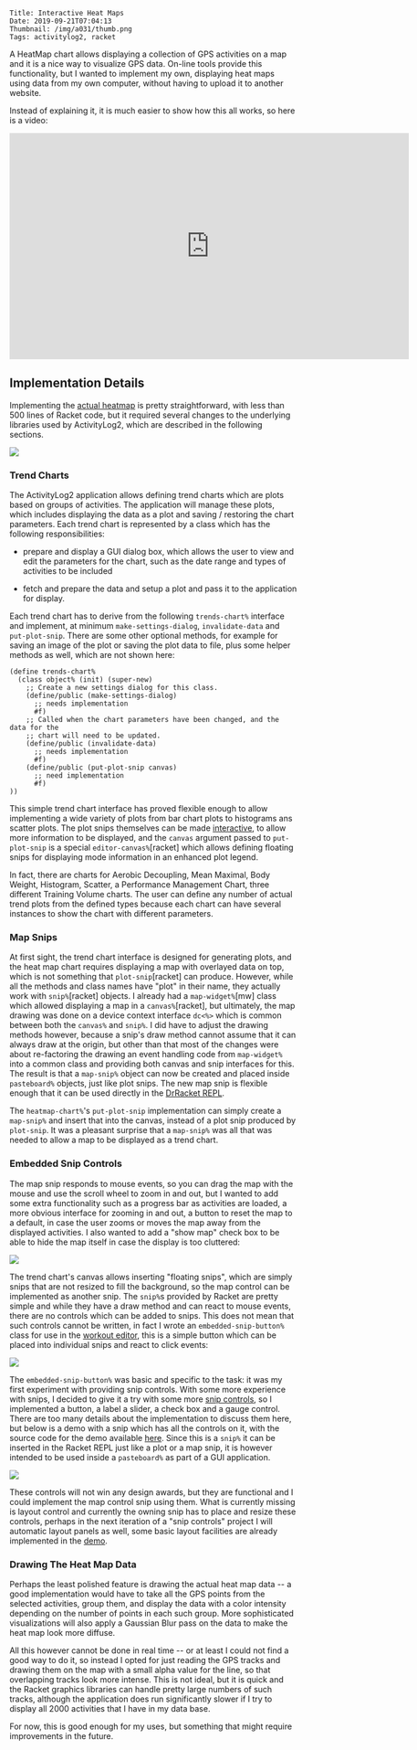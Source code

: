    Title: Interactive Heat Maps
    Date: 2019-09-21T07:04:13
    Thumbnail: /img/a031/thumb.png
    Tags: activitylog2, racket

A HeatMap chart allows displaying a collection of GPS activities on a map and
it is a nice way to visualize GPS data.  On-line tools provide this
functionality, but I wanted to implement my own, displaying heat maps using
data from my own computer, without having to upload it to another website.

<!-- more -->

Instead of explaining it, it is much easier to show how this all works, so
here is a video:

<div style="text-align:center">
<iframe width="700" height="396" src="https://www.youtube.com/embed/5Op6ywIqTRc" frameborder="0" allow="autoplay; encrypted-media" allowfullscreen></iframe>
</div>

## Implementation Details

Implementing the [actual heatmap][hmc] is pretty straightforward, with less
than 500 lines of Racket code, but it required several changes to the
underlying libraries used by ActivityLog2, which are described in the
following sections.

![](/img/a031/heatmaps.png)

### Trend Charts

The ActivityLog2 application allows defining trend charts which are plots
based on groups of activities.  The application will manage these plots, which
includes displaying the data as a plot and saving / restoring the chart
parameters.  Each trend chart is represented by a class which has the
following responsibilities:

* prepare and display a GUI dialog box, which allows the user to view and edit
  the parameters for the chart, such as the date range and types of activities
  to be included

* fetch and prepare the data and setup a plot and pass it to the application
  for display.

Each trend chart has to derive from the following `trends-chart%` interface
and implement, at minimum `make-settings-dialog`, `invalidate-data` and
`put-plot-snip`.  There are some other optional methods, for example for
saving an image of the plot or saving the plot data to file, plus some helper
methods as well, which are not shown here:

```racket
(define trends-chart%
  (class object% (init) (super-new)
    ;; Create a new settings dialog for this class.
    (define/public (make-settings-dialog)
      ;; needs implementation
      #f)
    ;; Called when the chart parameters have been changed, and the data for the
    ;; chart will need to be updated.
    (define/public (invalidate-data)
      ;; needs implementation
      #f)
    (define/public (put-plot-snip canvas)
      ;; need implementation
      #f)
))
```

This simple trend chart interface has proved flexible enough to allow
implementing a wide variety of plots from bar chart plots to histograms ans
scatter plots.  The plot snips themselves can be made [interactive][ip], to
allow more information to be displayed, and the `canvas` argument passed to
`put-plot-snip` is a special `editor-canvas%`[racket] which allows defining
floating snips for displaying mode information in an enhanced plot legend.

In fact, there are charts for Aerobic Decoupling, Mean Maximal, Body Weight,
Histogram, Scatter, a Performance Management Chart, three different Training
Volume charts.  The user can define any number of actual trend plots from the
defined types because each chart can have several instances to show the chart
with different parameters.

### Map Snips

At first sight, the trend chart interface is designed for generating plots,
and the heat map chart requires displaying a map with overlayed data on top,
which is not something that `plot-snip`[racket] can produce.  However, while
all the methods and class names have "plot" in their name, they actually work
with `snip%`[racket] objects.  I already had a `map-widget%`[mw] class which
allowed displaying a map in a `canvas%`[racket], but ultimately, the map
drawing was done on a device context interface `dc<%>` which is common between
both the `canvas%` and `snip%`.  I did have to adjust the drawing methods
however, because a snip's draw method cannot assume that it can always draw at
the origin, but other than that most of the changes were about re-factoring
the drawing an event handling code from `map-widget%` into a common class and
providing both canvas and snip interfaces for this.  The result is that a
`map-snip%` object can now be created and placed inside `pasteboard%` objects,
just like plot snips.  The new map snip is flexible enough that it can be used
directly in the [DrRacket REPL][im].

The `heatmap-chart%`'s `put-plot-snip` implementation can simply create a
`map-snip%` and insert that into the canvas, instead of a plot snip produced
by `plot-snip`.  It was a pleasant surprise that a `map-snip%` was all that
was needed to allow a map to be displayed as a trend chart.

### Embedded Snip Controls

The map snip responds to mouse events, so you can drag the map with the mouse
and use the scroll wheel to zoom in and out, but I wanted to add some extra
functionality such as a progress bar as activities are loaded, a more obvious
interface for zooming in and out, a button to reset the map to a default, in
case the user zooms or moves the map away from the displayed activities.  I
also wanted to add a "show map" check box to be able to hide the map itself in
case the display is too cluttered:

![](/img/a031/map-control.png)

The trend chart's canvas allows inserting "floating snips", which are simply
snips that are not resized to fill the background, so the map control can be
implemented as another snip.  The `snip%`s provided by Racket are pretty
simple and while they have a draw method and can react to mouse events, there
are no controls which can be added to snips.  This does not mean that such
controls cannot be written, in fact I wrote an `embedded-snip-button%` class
for use in the [workout editor][we], this is a simple button which can be
placed into individual snips and react to click events:

![](/img/a031/wkedit-demo.gif)

The `embedded-snip-button%` was basic and specific to the task: it was my
first experiment with providing snip controls.  With some more experience with
snips, I decided to give it a try with some more [snip controls][esc], so I
implemented a button, a label a slider, a check box and a gauge control.
There are too many details about the implementation to discuss them here, but
below is a demo with a snip which has all the controls on it, with the source
code for the demo available [here][escd].  Since this is a `snip%` it can be
inserted in the Racket REPL just like a plot or a map snip, it is however
intended to be used inside a `pasteboard%` as part of a GUI application.

![](/img/a031/esc-control-demo.gif)

These controls will not win any design awards, but they are functional and I
could implement the map control snip using them.  What is currently missing is
layout control and currently the owning snip has to place and resize these
controls, perhaps in the next iteration of a "snip controls" project I will
automatic layout panels as well, some basic layout facilities are already
implemented in the [demo][escd].

### Drawing The Heat Map Data

Perhaps the least polished feature is drawing the actual heat map data -- a
good implementation would have to take all the GPS points from the selected
activities, group them, and display the data with a color intensity depending
on the number of points in each such group.  More sophisticated visualizations
will also apply a Gaussian Blur pass on the data to make the heat map look
more diffuse.

All this however cannot be done in real time -- or at least I could not find a
good way to do it, so instead I opted for just reading the GPS tracks and
drawing them on the map with a small alpha value for the line, so that
overlapping tracks look more intense.  This is not ideal, but it is quick and
the Racket graphics libraries can handle pretty large numbers of such tracks,
although the application does run significantly slower if I try to display all
2000 activities that I have in my data base.

For now, this is good enough for my uses, but something that might require
improvements in the future.

[ip]: /2018/02/interactive-overlays-with-the-racket-plot-package.html
[im]: /2019/09/map-snip.html
[we]: /2018/05/workout-editor.html
[esc]: https://github.com/alex-hhh/ActivityLog2/blob/master/rkt/widgets/esc-controls.rkt
[escd]: https://github.com/alex-hhh/ActivityLog2/blob/master/etc/esc-demo.rkt
[hmc]: https://github.com/alex-hhh/ActivityLog2/blob/master/rkt/trend-charts/trends-heatmap.rkt
